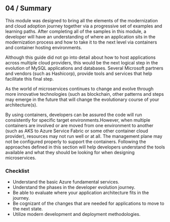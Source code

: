 ## 04 / Summary

This module was designed to bring all the elements of the modernization and cloud adoption journey together via a progressive set of examples and learning paths.  After completing  all of the samples in this module, a developer will have an understanding of where an application sits in the modernization process and how to take it to the next level via containers and container hosting environments.

Although this guide did not go into detail about how to host applications across multiple cloud providers, this would be the next logical step in the evolution of MySQL applications and databases.  Several Microsoft partners and vendors (such as Hashicorp), provide tools and services that help facilitate this final step.

As the world of microservices continues to change and evolve through more innovative technologies (such as blockchain, other patterns and steps may emerge in the future that will change the evolutionary course of your architecture(s).

By using containers, developers can be assured the code will run consistently for specific target environments.However, when multiple containers are involved or are moved from one environment to another (such as AKS to Azure Service Fabric or some other container cloud provider), resources may not run well or at all. The management plane may not be configured properly to support the containers.  Following the approaches defined in this section will help developers understand the tools available and what they should be looking for when designing microservices.

### Checklist

- Understand the basic Azure fundamental services.
- Understand the phases in the developer evolution journey.
- Be able to evaluate where your application architecture fits in the journey.
- Be cognizant of the changes that are needed for applications to move to the next state.
- Utilize modern development and deployment methodologies.
